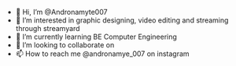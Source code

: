 - 👋 Hi, I’m @Andronamyte007
- 👀 I’m interested in graphic designing, video editing and streaming through streamyard
- 🌱 I’m currently learning BE Computer Engineering
- 💞️ I’m looking to collaborate on 
- 📫 How to reach me @andronamye_007 on instagram

<!---
Andronamyte007/Andronamyte007 is a ✨ special ✨ repository because its `README.md` (this file) appears on your GitHub profile.
You can click the Preview link to take a look at your changes.
--->
